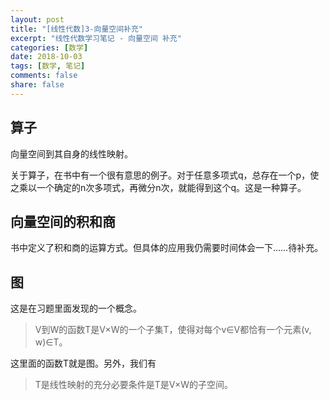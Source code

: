 ```yaml
---
layout: post
title: "[线性代数]3-向量空间补充"
excerpt: "线性代数学习笔记 - 向量空间 补充"
categories: [数学]
date: 2018-10-03
tags: [数学, 笔记]
comments: false
share: false
---
```

## 算子
向量空间到其自身的线性映射。

关于算子，在书中有一个很有意思的例子。对于任意多项式q，总存在一个p，使之乘以一个确定的n次多项式，再微分n次，就能得到这个q。这是一种算子。

## 向量空间的积和商
书中定义了积和商的运算方式。但具体的应用我仍需要时间体会一下……待补充。

## 图
这是在习题里面发现的一个概念。
> V到W的函数T是V×W的一个子集T，使得对每个v∈V都恰有一个元素(v, w)∈T。

这里面的函数T就是图。另外，我们有
> T是线性映射的充分必要条件是T是V×W的子空间。